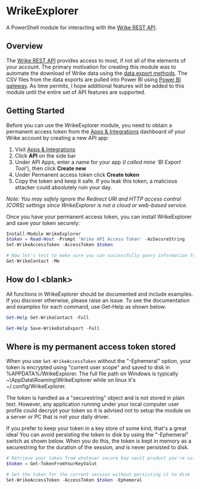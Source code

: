 # WrikeExplorer

A PowerShell module for interacting with the [Wrike REST API](https://developers.wrike.com/).

## Overview

The [Wrike REST API](https://developers.wrike.com/) provides access to most, if not all of the elements of your account. The primary motivation for creating this module was to automate the download of Wrike data using the [data export methods](https://developers.wrike.com/api/v4/data-export/). The CSV files from the data exports are pulled into Power BI using [Power BI gateway](https://powerbi.microsoft.com/en-us/gateway/). As time permits, I hope additional features will be added to this module until the entire set of API features are supported.

## Getting Started

Before you can use the WrikeExplorer module, you need to obtain a permanent access token from the [Apps & Integrations](https://www.wrike.com/frontend/apps/index.html#/apps/) dashboard of your Wrike account by creating a new API app:

1. Visit [Apps & Integrations](https://www.wrike.com/frontend/apps/index.html#/apps/)
2. Click **API** on the side bar
3. Under API Apps, enter a name for your app (*I called mine 'BI Export Tool'*), then click **Create new**
4. Under Permanent access token click **Create token**
5. Copy the token and keep it safe. If you leak this token, a malicious attacker could absolutely ruin your day.

*Note: You may safely ignore the Redirect URI and HTTP access control (CORS) settings since WrikeExplorer is not a cloud or web-based service.*

Once you have your permanent access token, you can install WrikeExplorer and save your token securely:

```powershell
Install-Module WrikeExplorer
$token = Read-Host -Prompt 'Wrike API Access Token' -AsSecureString
Set-WrikeAccessToken -AccessToken $token

# Now let's test to make sure you can successfully query information from your Wrike account
Get-WrikeContact -Me
```

## How do I \<blank\>

All functions in WrikeExplorer should be documented and include examples. If you discover otherwise, please raise an issue. To see the documentation and examples for each command, use Get-Help as shown below:

```powershell
Get-Help Get-WrikeContact -Full

Get-Help Save-WrikeDataExport -Full
```

## Where is my permanent access token stored

When you use `Set-WrikeAccessToken` without the "-Ephemeral" option, your token is encrypted using "current user scope" and saved to disk in %APPDATA%/WrikeExplorer. The full file path on Windows is typically ~\AppData\Roaming\WrikeExplorer while on linux it's ~/.config/WrikeExplorer.

The token is handled as a "securestring" object and is not stored in plain text. However, any application running under your local computer user profile could decrypt your token so it is advised not to setup the module on a server or PC that is not your daily driver.

If you prefer to keep your token in a key store of some kind, that's a great idea! You can avoid persisting the token to disk by using the "-Ephemeral" switch as shown below. When you do this, the token is kept in memory as a securestring for the duration of the session, and is never persisted to disk.

```powershell
# Retrieve your token from whatever secure key vault product you're using
$token = Get-TokenFromYourKeyValut

# Set the token for the current session without persisting it to disk
Set-WrikeAccessToken -AccessToken $token -Ephemeral
```
